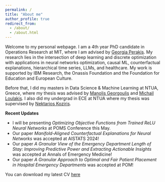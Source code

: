 ```yaml
---
permalink: /
title: "About me"
author_profile: true
redirect_from: 
  - /about/
  - /about.html
---
```


Welcome to my personal webpage. I am a 4th year PhD candidate in Operations Research at MIT, where I am advised by [Georgia Perakis](https://mitmgmtfaculty.mit.edu/gperakis/). My research lies in the intersection of deep learning and discrete optimization with applications in neural networks optimization, causal ML, counterfactual explanations, hierarchical time series, LLMs, and healthcare.  My work is supported by IBM Research, the Onassis Foundation and the Foundation for Education and European Culture.

Before that, I did my masters in Data Science & Machine Learning at NTUA, Greece, where my thesis was advised by [Manolis Georgoulis](http://www.math.ntua.gr/~georgoulis/) and [Michail Loulakis](http://www.math.ntua.gr/~loulakis/info/Home.html). I also did my undergrad in ECE at NTUA where my thesis was supervised by [Nektarios Koziris](http://www.cslab.ntua.gr/~nkoziris/).

**Recent Updates**

  * I will be presenting *Optimizing Objective Functions from Trained ReLU Neural Networks* at POMS Conference this May.
  * Our paper *Manifold-Aligned Counterfactual Explanations for Neural Networks* was accepted at AISTATS 2024!
  * Our paper *A Granular View of the Emergency Department Length of Stay: Improving Predictive Power and Extracting Actionable Insights* was accepted at Annals of Emergency Medicine!
  * Our paper *A Granular Approach to Optimal and Fair Patient Placement in Hospital Emergency Departments* was accepted at POM!

You can download my latest CV [here](./Asterios_Tsiourvas_Academic_CV.pdf)
